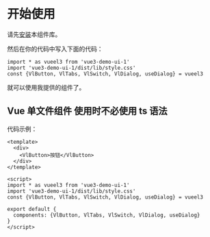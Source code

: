 # 开始使用

请先[安装](#/docs/install)本组件库。

然后在你的代码中写入下面的代码：

```
import * as vueel3 from 'vue3-demo-ui-1'
import 'vue3-demo-ui-1/dist/lib/style.css'
const {VlButton, VlTabs, VlSwitch, VlDialog, useDialog} = vueel3
```

就可以使用我提供的组件了。

## Vue 单文件组件 使用时不必使用 ts 语法

代码示例：

```
<template>
  <div>
    <VlButton>按钮</VlButton>
  </div>
</template>

<script>
import * as vueel3 from 'vue3-demo-ui-1'
import 'vue3-demo-ui-1/dist/lib/style.css'
const {VlButton, VlTabs, VlSwitch, VlDialog, useDialog} = vueel3

export default {
  components: {VlButton, VlTabs, VlSwitch, VlDialog, useDialog}
}
</script>
```

